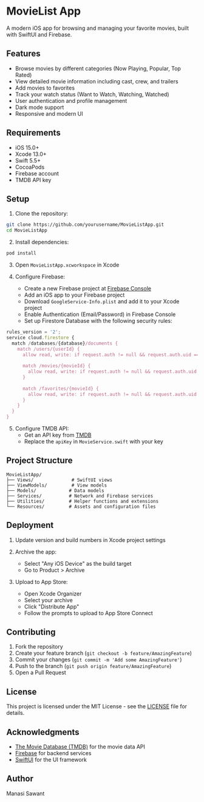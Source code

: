 # MovieList App

A modern iOS app for browsing and managing your favorite movies, built with SwiftUI and Firebase.

## Features

- Browse movies by different categories (Now Playing, Popular, Top Rated)
- View detailed movie information including cast, crew, and trailers
- Add movies to favorites
- Track your watch status (Want to Watch, Watching, Watched)
- User authentication and profile management
- Dark mode support
- Responsive and modern UI

## Requirements

- iOS 15.0+
- Xcode 13.0+
- Swift 5.5+
- CocoaPods
- Firebase account
- TMDB API key

## Setup

1. Clone the repository:
```bash
git clone https://github.com/yourusername/MovieListApp.git
cd MovieListApp
```

2. Install dependencies:
```bash
pod install
```

3. Open `MovieListApp.xcworkspace` in Xcode

4. Configure Firebase:
   - Create a new Firebase project at [Firebase Console](https://console.firebase.google.com)
   - Add an iOS app to your Firebase project
   - Download `GoogleService-Info.plist` and add it to your Xcode project
   - Enable Authentication (Email/Password) in Firebase Console
   - Set up Firestore Database with the following security rules:

```javascript
rules_version = '2';
service cloud.firestore {
  match /databases/{database}/documents {
    match /users/{userId} {
      allow read, write: if request.auth != null && request.auth.uid == userId;
      
      match /movies/{movieId} {
        allow read, write: if request.auth != null && request.auth.uid == userId;
      }
      
      match /favorites/{movieId} {
        allow read, write: if request.auth != null && request.auth.uid == userId;
      }
    }
  }
}
```

5. Configure TMDB API:
   - Get an API key from [TMDB](https://www.themoviedb.org/settings/api)
   - Replace the `apiKey` in `MovieService.swift` with your key

## Project Structure

```
MovieListApp/
├── Views/              # SwiftUI views
├── ViewModels/         # View models
├── Models/            # Data models
├── Services/          # Network and Firebase services
├── Utilities/         # Helper functions and extensions
└── Resources/         # Assets and configuration files
```

## Deployment

1. Update version and build numbers in Xcode project settings

2. Archive the app:
   - Select "Any iOS Device" as the build target
   - Go to Product > Archive

3. Upload to App Store:
   - Open Xcode Organizer
   - Select your archive
   - Click "Distribute App"
   - Follow the prompts to upload to App Store Connect

## Contributing

1. Fork the repository
2. Create your feature branch (`git checkout -b feature/AmazingFeature`)
3. Commit your changes (`git commit -m 'Add some AmazingFeature'`)
4. Push to the branch (`git push origin feature/AmazingFeature`)
5. Open a Pull Request

## License

This project is licensed under the MIT License - see the [LICENSE](LICENSE) file for details.

## Acknowledgments

- [The Movie Database (TMDB)](https://www.themoviedb.org/) for the movie data API
- [Firebase](https://firebase.google.com/) for backend services
- [SwiftUI](https://developer.apple.com/xcode/swiftui/) for the UI framework

## Author

Manasi Sawant 